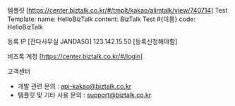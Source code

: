 템플릿
[https://center.biztalk.co.kr/#/tmplt/kakao/alimtalk/view/740714]
Test Template:
name: HelloBizTalk
content: BizTalk Test #{이름}
code: HelloBizTalk

등록 IP
[잔다사무실 JANDA5G] 123.142.15.50 [등록신청해야함]

비즈톡 계정
[https://center.biztalk.co.kr/#/login]

고객센터

- 개발 관련 문의 : api-kakao@biztalk.co.kr
- 템플릿 및 기타 사용 문의 : support@biztalk.co.kr
